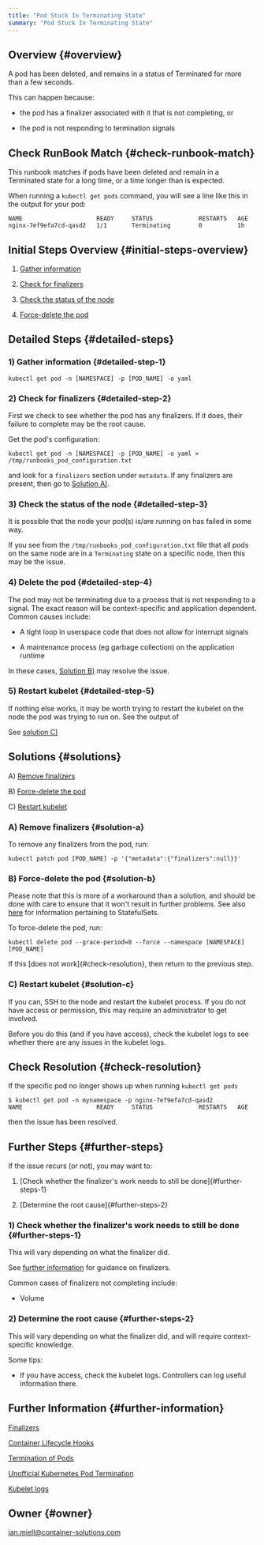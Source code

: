 ```yaml
---
title: "Pod Stuck In Terminating State"
summary: "Pod Stuck In Terminating State"
---
```


## Overview {#overview}

A pod has been deleted, and remains in a status of Terminated for more than a few seconds.

This can happen because:

- the pod has a finalizer associated with it that is not completing, or

- the pod is not responding to termination signals

## Check RunBook Match {#check-runbook-match}

This runbook matches if pods have been deleted and remain in a Terminated state for a long time, or a time longer than is expected.

When running a `kubectl get pods` command, you will see a line like this in the output for your pod:

```
NAME                     READY     STATUS             RESTARTS   AGE
nginx-7ef9efa7cd-qasd2   1/1       Terminating        0          1h
```

## Initial Steps Overview {#initial-steps-overview}

1) [Gather information](#detailed-step-1)

2) [Check for finalizers](#detailed-step-2)

3) [Check the status of the node](#detailed-step-3)

4) [Force-delete the pod](#detailed-step-4)

## Detailed Steps {#detailed-steps}

### 1) Gather information {#detailed-step-1}

```
kubectl get pod -n [NAMESPACE] -p [POD_NAME] -o yaml
```

### 2) Check for finalizers {#detailed-step-2}

First we check to see whether the pod has any finalizers. If it does, their failure to complete may be the root cause.

Get the pod's configuration:

```
kubectl get pod -n [NAMESPACE] -p [POD_NAME] -o yaml > /tmp/runbooks_pod_configuration.txt
```

and look for a `finalizers` section under `metadata`. If any finalizers are present, then go to [Solution A)](#solution-a).

### 3) Check the status of the node {#detailed-step-3}

It is possible that the node your pod(s) is/are running on has failed in some way.

If you see from the `/tmp/runbooks_pod_configuration.txt` file that all pods on the same node are in a `Terminating` state on a specific node, then this may be the issue.

### 4) Delete the pod {#detailed-step-4}

The pod may not be terminating due to a process that is not responding to a signal. The exact reason will be context-specific and application dependent. Common causes include:

- A tight loop in userspace code that does not allow for interrupt signals

- A maintenance process (eg garbage collection) on the application runtime

In these cases, [Solution B)](#solution-b) may resolve the issue.

### 5) Restart kubelet {#detailed-step-5}

If nothing else works, it may be worth trying to restart the kubelet on the node the pod was trying to run on. See the output of

See [solution C)](#solution-c)

## Solutions {#solutions}

A) [Remove finalizers](#solution-a)

B) [Force-delete the pod](#solution-b)

C) [Restart kubelet](#solution-c)

### A) Remove finalizers {#solution-a}

To remove any finalizers from the pod, run:

```
kubectl patch pod [POD_NAME] -p '{"metadata":{"finalizers":null}}'
```

### B) Force-delete the pod {#solution-b}

Please note that this is more of a workaround than a solution, and should be done with care to ensure that it won't result in further problems. See also [here](https://kubernetes.io/docs/tasks/run-application/force-delete-stateful-set-pod/) for information pertaining to StatefulSets.

To force-delete the pod, run:

```
kubectl delete pod --grace-period=0 --force --namespace [NAMESPACE] [POD_NAME]
```

If this [does not work]{#check-resolution}, then return to the previous step.


### C) Restart kubelet {#solution-c}

If you can, SSH to the node and restart the kubelet process. If you do not have access or permission, this may require an administrator to get involved.

Before you do this (and if you have access), check the kubelet logs to see whether there are any issues in the kubelet logs.

## Check Resolution {#check-resolution}

If the specific pod no longer shows up when running `kubectl get pods`

```
$ kubectl get pod -n mynamespace -p nginx-7ef9efa7cd-qasd2
NAME                     READY     STATUS             RESTARTS   AGE
```

then the issue has been resolved.

## Further Steps {#further-steps}

If the issue recurs (or not), you may want to:

1) [Check whether the finalizer's work needs to still be done]{#further-steps-1}

2) [Determine the root cause]{#further-steps-2}

### 1) Check whether the finalizer's work needs to still be done {#further-steps-1}

This will vary depending on what the finalizer did.

See [further information](#further-information) for guidance on finalizers.

Common cases of finalizers not completing include:

- Volume

### 2) Determine the root cause {#further-steps-2}

This will vary depending on what the finalizer did, and will require context-specific knowledge.

Some tips:

- If you have access, check the kubelet logs. Controllers can log useful information there.

## Further Information {#further-information}

[Finalizers](https://kubernetes.io/docs/tasks/access-kubernetes-api/custom-resources/custom-resource-definitions/#finalizers)

[Container Lifecycle Hooks](https://kubernetes.io/docs/concepts/containers/container-lifecycle-hooks/)

[Termination of Pods](https://kubernetes.io/docs/concepts/workloads/pods/pod/#termination-of-pods)

[Unofficial Kubernetes Pod Termination](https://unofficial-kubernetes.readthedocs.io/en/latest/concepts/abstractions/pod-termination/)

[Kubelet logs](https://kubernetes.io/docs/tasks/debug-application-cluster/debug-cluster/#looking-at-logs)

## Owner {#owner}

ian.miell@container-solutions.com

[//]: # (https://github.com/kubernetes/kubernetes/issues/51835#issuecomment-347760557 TODO)
[//]: # (https://github.com/kubernetes/kubernetes/issues/65569 DONE)
[//]: # (https://kubernetes.io/docs/concepts/containers/container-lifecycle-hooks/ TODO)
[//]: # (https://kubernetes.io/docs/concepts/workloads/pods/pod/#termination-of-pods DONE)
[//]: # (https://kubernetes.io/docs/tasks/configure-pod-container/attach-handler-lifecycle-event/ DONE)
[//]: # (https://serverfault.com/questions/986177/kubernetes-update-results-in-pod-stuck-on-terminating DONE)
[//]: # (https://stackoverflow.com/questions/35453792/pods-stuck-in-terminating-status DONE)
[//]: # (https://unofficial-kubernetes.readthedocs.io/en/latest/concepts/abstractions/pod-termination/ DONE)
[//]: # (https://www.bluematador.com/docs/troubleshooting/kubernetes-pod DONE)
[//]: # (https://www.ibm.com/support/pages/kubernetes-pods-are-stuck-terminating-state DONE)

